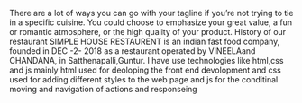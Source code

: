 There are a lot of ways you can go with your tagline if you’re not trying to tie in a specific cuisine. You could choose to emphasize your great value, a fun or romantic atmosphere, or the high quality of your product.
History of our restaurant
SIMPLE HOUSE RESTAURENT is an indian fast food company, founded in DEC -2- 2018 as a restaurant operated by VINEELAand CHANDANA, in Satthenapalli,Guntur.
I have use technologies like html,css and js mainly html used for deoloping the front end devolopment and css used for adding different styles to the web page and js for the conditinal moving and navigation of actions and responseing

